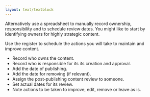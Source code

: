 ```yaml
---
layout: text/textblock
---
```

Alternatively use a spreadsheet to manually record ownership, responsibility and to schedule review dates. You might like to start by identifying owners for highly strategic content. 

Use the register to schedule the actions you will take to maintain and improve content.

- Record who owns the content.
- Record who is responsible for its its creation and approval.
- Add the date of publishing.
- Add the date for removing (if relevant). 
- Assign the post-publishing content review to someone.
- Set actual dates for its review.
- Note actions to be taken to improve, edit, remove or leave as is.
